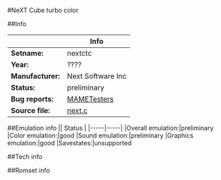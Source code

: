 #NeXT Cube turbo color

##Info

||Info|
|-----|-----|
|**Setname:**|nextctc
|**Year:**|????
|**Manufacturer:**|Next Software Inc
|**Status:**|preliminary
|**Bug reports:**|[MAMETesters](http://mametesters.org/view_all_set.php?type=1&temporary=y&search=next.c)
|**Source file:**|[next.c](https://github.com/mamedev/mame/blob/master/src/mess/drivers/next.c)

##Emulation info
|| Status |
|-----|-----|
|Overall emulation:|preliminary
|Color emulation:|good
|Sound emulation:|preliminary
|Graphics emulation:|good
|Savestates:|unsupported

##Tech info

##Romset info

<!--- START OF EDITED COMMENT DO NOT TOUCH TEXT ABOVE-->
